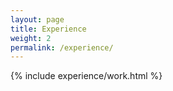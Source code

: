 ```yaml
---
layout: page
title: Experience
weight: 2
permalink: /experience/
---
```



{% include experience/work.html %}

